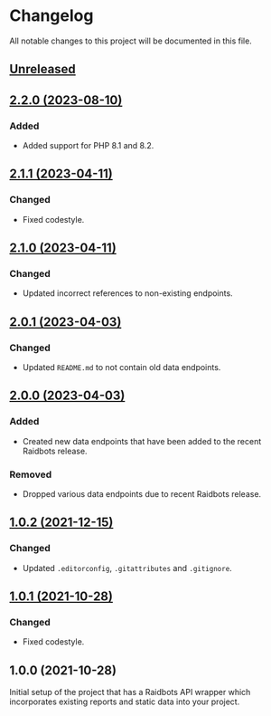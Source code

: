 # Changelog
All notable changes to this project will be documented in this file.

## [Unreleased](https://github.com/logiek/raidbots-api/compare/2.2.0...master)

## [2.2.0 (2023-08-10)](https://github.com/logiek/raidbots-api/compare/2.1.1....2.2.0)

### Added
- Added support for PHP 8.1 and 8.2.

## [2.1.1 (2023-04-11)](https://github.com/logiek/raidbots-api/compare/2.1.0....2.1.1)

### Changed
- Fixed codestyle.

## [2.1.0 (2023-04-11)](https://github.com/logiek/raidbots-api/compare/2.0.1....2.1.0)

### Changed
- Updated incorrect references to non-existing endpoints.

## [2.0.1 (2023-04-03)](https://github.com/logiek/raidbots-api/compare/2.0.0....2.0.1)

### Changed
- Updated `README.md` to not contain old data endpoints.

## [2.0.0 (2023-04-03)](https://github.com/logiek/raidbots-api/compare/1.0.2....2.0.0)

### Added
- Created new data endpoints that have been added to the recent Raidbots release.

### Removed
- Dropped various data endpoints due to recent Raidbots release.

## [1.0.2 (2021-12-15)](https://github.com/logiek/raidbots-api/compare/1.0.1....1.0.2)

### Changed
- Updated `.editorconfig`, `.gitattributes` and `.gitignore`.

## [1.0.1 (2021-10-28)](https://github.com/logiek/raidbots-api/compare/1.0.0....1.0.1)

### Changed
- Fixed codestyle.

## 1.0.0 (2021-10-28)

Initial setup of the project that has a Raidbots API wrapper which incorporates existing reports and static data into your project.
